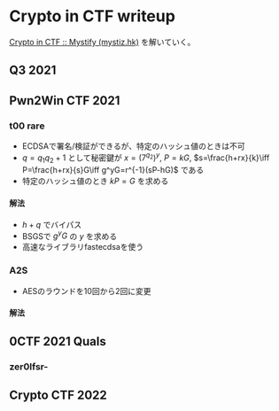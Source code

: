 # Crypto in CTF writeup
[Crypto in CTF :: Mystify (mystiz.hk)](https://mystiz.hk/crypto-in-ctf/) を解いていく。

## Q3 2021
## Pwn2Win CTF 2021
### t00 rare
- ECDSAで署名/検証ができるが、特定のハッシュ値のときは不可
- $q=q_1q_2+1$ として秘密鍵が $x=(7^{q_2})^y$, $P = kG$, $s=\frac{h+rx}{k}\iff P=\frac{h+rx}{s}G\iff g^yG=r^{-1}(sP-hG)$ である
- 特定のハッシュ値のとき $kP=G$ を求める

#### 解法
- $h+q$ でバイパス
- BSGSで $g^yG$ の $y$ を求める
- 高速なライブラリfastecdsaを使う

### A2S
- AESのラウンドを10回から2回に変更

#### 解法

## 0CTF 2021 Quals
### zer0lfsr-


## Crypto CTF 2022
